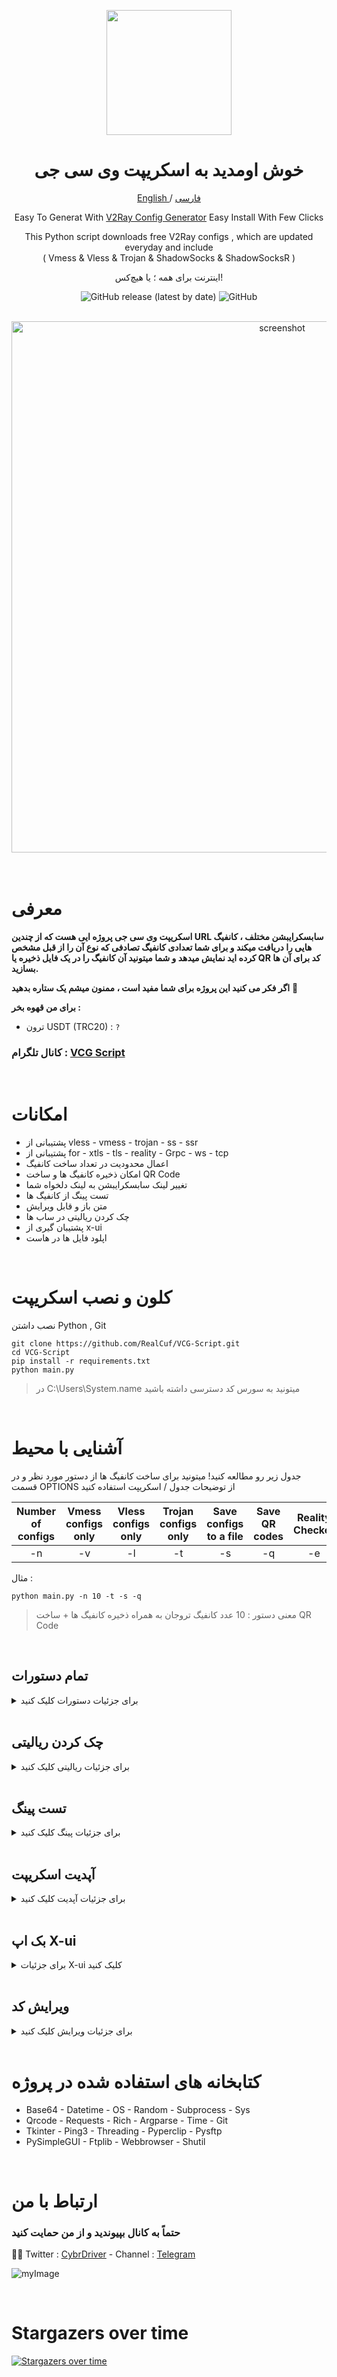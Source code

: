<p align="center">
  <a href="https://github.com/RealCuf/VCG-Script" target="_blank" rel="noopener noreferrer">
    <picture>
      <img width="200" height="200" src="https://i.postimg.cc/kXh9Y0TD/v-logo-yellow.png">
    </picture>
  </a>
</p>

<h1 align="center"/>خوش اومدید به اسکریپت وی سی جی</h1>

<p align="center">
	<a href="./README.md">
	English
	</a>
	/
	<a href="./README-fa.md">
	فارسی
	</a>

</p>

<p align="center">
Easy To Generat With <a href="https://github.com/RealCuf/VCG-Script">V2Ray Config Generator</a> Easy Install With Few Clicks
</p>

<p align="center">This Python script downloads free V2Ray configs , which are updated everyday and include <br>( Vmess & Vless & Trojan & ShadowSocks & ShadowSocksR )</p>
<p align="center">اینترنت برای همه ؛ یا هیچ‌کس!</p>
<div align=center>
  
<!-- ![GitHub all releases](https://img.shields.io/github/downloads/iDehghan/VCG-Script/total?color=white&style=for-the-badge) -->
![GitHub release (latest by date)](https://img.shields.io/github/v/release/RealCuf/VCG-Script?color=white&style=for-the-badge)
![GitHub](https://img.shields.io/github/license/RealCuf/VCG-Script?color=white&style=for-the-badge)

</div>

<br>
<div align="center"> 
  <img src="https://s6.uplod.ir/i/01098/mweuncjsrnst.png" alt="screenshot" width="850" height="auto"/>
</div>  
<br>

<br>

# معرفی

**اسکریپت وی سی جی پروژه ایی هست که از چندین URL سابسکرایبشن مختلف ، کانفیگ هایی را دریافت میکند و برای شما تعدادی کانفیگ تصادفی که نوع آن را از قبل مشخص کرده اید نمایش میدهد و شما میتونید آن‌ کانفیگ را در یک فایل ذخیره یا QR کد برای آن‌ ها بسازید.**

**اگر فکر می کنید این پروژه برای شما مفید است ، ممنون میشم یک ستاره بدهید** :star2:

**برای من قهوه بخر :**

- ترون USDT (TRC20) : `?`

### کانال تلگرام : [VCG Script](https://t.me/VCGScript)

<br>

# امکانات

- پشتیبانی از vless - vmess - trojan - ss - ssr
- پشتیبانی از for - xtls - tls - reality - Grpc - ws - tcp
- اعمال محدودیت در تعداد ساخت کانفیگ
- امکان ذخیره کانفیگ ها و ساخت QR Code
- تغییر لینک سابسکرایبشن به لینک دلخواه شما
- تست پینگ از کانفیگ ها
- متن باز و قابل ویرایش
- چک کردن ریالیتی در ساب ها
- پشتیبان گیری از x-ui
- اپلود فایل ها در هاست

<br>

# کلون و نصب اسکریپت

نصب داشتن Python , Git

```
git clone https://github.com/RealCuf/VCG-Script.git
cd VCG-Script
pip install -r requirements.txt
python main.py
```
> در C:\Users\System.name میتونید به سورس کد دسترسی داشته باشید

<br>

# آشنایی با محیط

جدول زیر رو مطالعه کنید!
میتونید برای ساخت کانفیگ ها از دستور مورد نظر و در قسمت OPTIONS از توضیحات جدول / اسکریپت استفاده کنید

|Number of configs|Vmess configs only|Vless configs only|Trojan configs only|Save configs to a file|Save QR codes|Reality Checker|Pingtester|x-ui Backup|Upload File
|:---:|:---:|:---:|:---:|:---:|:---:|:---:|:---:|:---:|:---:|
|-n| -v| -l| -t| -s| -q| -e| -p| -b| -o|

مثال :

````
python main.py -n 10 -t -s -q
````
> معنی دستور : 10 عدد کانفیگ تروجان به همراه ذخیره کانفیگ ها + ساخت QR Code

<br>

## تمام دستورات

<details>
  <summary>برای جزئیات دستورات کلیک کنید</summary>

<br>

استفاده :  `python main.py [Options]`

| Command | Alternative command               | Action                           |
| :----: | ---------------------------------- | -------------------------------- |
| `-n`  | `--number`                          | Number of Configs - Default : 5  |
| `-v`  | `--vmess`                           | Vmess Configs only               |
| `-l`  | `--vless`                           | Vless Configs only               |
| `-t`  | `--trojan`                          | Trojan Configs only              |
| `-h`  | `--shadowsocks`                     | ShadowSocks Configs only         |
| `-a`  | `--shadowsocksr`                    | ShadowSocksR Configs only        |
| `-r`  | `--reality`                         | Reality Checker                  |
| `-s`  | `--save`                            | Save Configs                     |
| `-q`  | `--qr`                              | Save QR codes                    |
| `-b`  | `--backup`                          | x-ui Backup                      |
| `-p`  | `--ping`                            | Pingtester                       |
| `-o`  | `--host`                            | Upload File to Host              |
| `-u`  | `--update`                          | Update Script                    |

</details>

<br>

## چک کردن ریالیتی

<details>
  <summary>برای جزئیات ریالیتی کلیک کنید</summary>

  <br>
  
   - میتوانید با افزودن یک دستور -r یا - -Reality ، کانفیگ هایی را که ریالیتی دارند ، استخراج کنید.
   ```
   python main.py -n 10 -l -r -s -q
   ```
   > معنی دستور : 10 عدد کانفیگ وی لس به همراه ذخیره کانفیگ ها + ساخت QR Code + ریالیتی

  <br>
   
</details>

<br>

## تست پینگ

<details>
  <summary>برای جزئیات پینگ کلیک کنید</summary>

  <br>
  
   - برای پینگ یک فایل txt که شامل تعدادی کانفیگ است ، از دستور زیر استفاده کنید
   ```
   python main.py -p
   ```
   - سپس روی File Select کلیک کنید و در پوشه Conf ، فایل txt مورد نظر خود را انتخاب کنید

  <br>

  <a><img alt="VCG" src="https://i.ibb.co/8M8xx38/image.png"></a>
   
</details>

<br>

## آپدیت اسکریپت

<details>
  <summary>برای جزئیات آپدیت کلیک کنید</summary>

  <br>
  
   ```
   python main.py -u
   ```
   > قبل از بروزرسانی از پوشه های Database و QR Backup و  QR بک آپ بگیرید
   
</details>

<br>

## بک اپ X-ui

<details>
  <summary>برای جزئیات X-ui کلیک کنید</summary>

  <br>
  
   - برای تهیه نسخه پشتیبان از پنل از دستور زیر استفاده کنید
   ```
   python main.py -b
   ```
   - در بخش داده ها ، اطلاعات سرور خود را بنویسید
> آیپی , پورت , یوزرنیم , پسورد , مسیر فایل

  <br>
   
</details>

<br>

## ویرایش کد

<details>
  <summary>برای جزئیات ویرایش کلیک کنید</summary>

  <br>

- در بخش های DECODED_URLS , ENCODED_URLS میتونید لینک سابسکرایبشن دلخواه خودتون رو قرار بدید!
  
```python
# URLs for configs not encoded in a base64 string
DECODED_URLS = [
    "https://raw.githubusercontent.com/mahdibland/ShadowsocksAggregator/master/sub/sub_merge.txt",
    "https://raw.githubusercontent.com/awesome-vpn/awesome-vpn/master/all",
    "https://raw.githubusercontent.com/freefq/free/master/v2",
    "https://raw.fastgit.org/ripaojiedian/freenode/main/sub",
]

# URLs for configs encoded in a base64 string
ENCODED_URLS = [
    "https://raw.githubusercontent.com/Bardiafa/Free-V2ray-Config/main/Splitted-By-Protocol/vmess.txt",
    "https://raw.githubusercontent.com/Bardiafa/Free-V2ray-Config/main/Splitted-By-Protocol/vless.txt",
    "https://raw.githubusercontent.com/Bardiafa/Free-V2ray-Config/main/Splitted-By-Protocol/trojan.txt",
]
```
   
</details>

<br>

# کتابخانه های استفاده شده در پروژه

- Base64 - Datetime - OS - Random - Subprocess - Sys
- Qrcode - Requests - Rich - Argparse - Time - Git
- Tkinter - Ping3 - Threading - Pyperclip - Pysftp
- PySimpleGUI - Ftplib - Webbrowser - Shutil

<br>

# ارتباط با من
### حتماً به کانال بپیوندید و از من حمایت کنید

😶‍🌫️ Twitter : [CybrDriver](https://twitter.com/CybrDriver) -
Channel : [Telegram](https://t.me/VCGScript)

![myImage](https://media.giphy.com/media/XRB1uf2F9bGOA/giphy.gif)

<br>

# Stargazers over time
<!---![GitHub View](https://views.whatilearened.today/views/github/RealCuf/VCG-Script.svg)--->
[![Stargazers over time](https://starchart.cc/RealCuf/VCG-Script.svg)](https://starchart.cc/RealCuf/VCG-Script)
